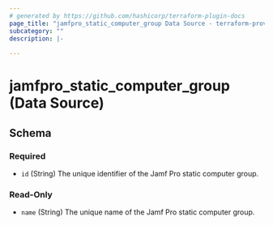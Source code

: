 ```yaml
---
# generated by https://github.com/hashicorp/terraform-plugin-docs
page_title: "jamfpro_static_computer_group Data Source - terraform-provider-jamfpro"
subcategory: ""
description: |-
  
---
```


# jamfpro_static_computer_group (Data Source)





<!-- schema generated by tfplugindocs -->
## Schema

### Required

- `id` (String) The unique identifier of the Jamf Pro static computer group.

### Read-Only

- `name` (String) The unique name of the Jamf Pro static computer group.
